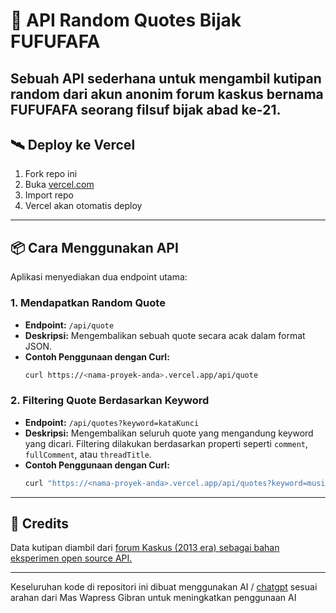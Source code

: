 # 🎲 API Random Quotes Bijak FUFUFAFA

Sebuah API sederhana untuk mengambil kutipan random dari akun anonim forum kaskus bernama FUFUFAFA seorang filsuf bijak abad ke-21. 
---

## 🛰 Deploy ke Vercel

1. Fork repo ini
2. Buka [vercel.com](https://vercel.com)
3. Import repo
4. Vercel akan otomatis deploy

---

## 📦 Cara Menggunakan API

Aplikasi menyediakan dua endpoint utama:

### 1. Mendapatkan Random Quote

- **Endpoint:** `/api/quote`  
- **Deskripsi:** Mengembalikan sebuah quote secara acak dalam format JSON.
- **Contoh Penggunaan dengan Curl:**
  ```bash
  curl https://<nama-proyek-anda>.vercel.app/api/quote
  ```

### 2. Filtering Quote Berdasarkan Keyword

- **Endpoint:** `/api/quotes?keyword=kataKunci`  
- **Deskripsi:** Mengembalikan seluruh quote yang mengandung keyword yang dicari. Filtering dilakukan berdasarkan properti seperti `comment`, `fullComment`, atau `threadTitle`.
- **Contoh Penggunaan dengan Curl:**
  ```bash
  curl "https://<nama-proyek-anda>.vercel.app/api/quotes?keyword=musik"
  ```

---
## 🧠 Credits

Data kutipan diambil dari [forum Kaskus (2013 era) sebagai bahan eksperimen open source API.](https://github.com/hbagqynamon/fufufafa_archive)

---

Keseluruhan kode di repositori ini dibuat menggunakan AI / [chatgpt](https://chatgpt.com/) sesuai arahan dari Mas Wapress Gibran untuk meningkatkan penggunaan AI
